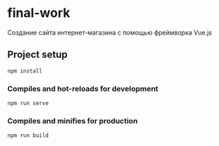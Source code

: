 # final-work

Создание сайта интернет-магазина с помощью фреймворка Vue.js 
 
## Project setup
```
npm install
```

### Compiles and hot-reloads for development
```
npm run serve
```

### Compiles and minifies for production
```
npm run build
```